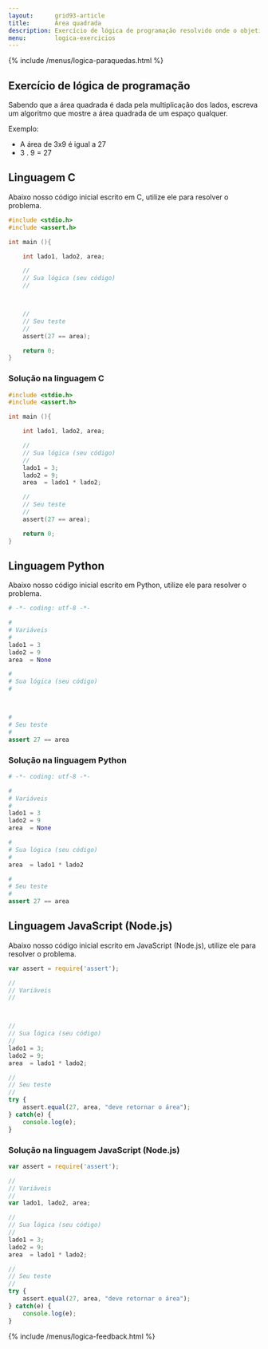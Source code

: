 ```yaml
---
layout:      grid93-article
title:       Área quadrada
description: Exercício de lógica de programação resolvido onde o objetivo é encontrar a área quadrada.
menu:        logica-exercicios
---
```


{% include /menus/logica-paraquedas.html %}

Exercício de lógica de programação
---

Sabendo que a área quadrada é dada pela multiplicação dos lados, escreva um algoritmo que mostre a área quadrada de
um espaço qualquer.

Exemplo:

* A área de 3x9 é igual a 27
* 3 . 9 = 27



Linguagem C
---

Abaixo nosso código inicial escrito em C, utilize ele para resolver o problema.

```c
#include <stdio.h>
#include <assert.h>

int main (){

    int lado1, lado2, area;

    //
    // Sua lógica (seu código)
    //



    //
    // Seu teste
    //
    assert(27 == area);

    return 0;
}
```



### Solução na linguagem C

```c
#include <stdio.h>
#include <assert.h>

int main (){

    int lado1, lado2, area;

    //
    // Sua lógica (seu código)
    //
    lado1 = 3;
    lado2 = 9;
    area  = lado1 * lado2;

    //
    // Seu teste
    //
    assert(27 == area);

    return 0;
}
```


Linguagem Python
---

Abaixo nosso código inicial escrito em Python, utilize ele para resolver o problema.

```python
# -*- coding: utf-8 -*-

#
# Variáveis
#
lado1 = 3
lado2 = 9
area  = None

#
# Sua lógica (seu código)
#



#
# Seu teste
#
assert 27 == area
```


### Solução na linguagem Python

```python
# -*- coding: utf-8 -*-

#
# Variáveis
#
lado1 = 3
lado2 = 9
area  = None

#
# Sua lógica (seu código)
#
area  = lado1 * lado2

#
# Seu teste
#
assert 27 == area
```



Linguagem JavaScript (Node.js)
---

Abaixo nosso código inicial escrito em JavaScript (Node.js), utilize ele para resolver o problema.

```javascript
var assert = require('assert');

//
// Variáveis
//



//
// Sua ĺógica (seu código)
//
lado1 = 3;
lado2 = 9;
area  = lado1 * lado2;

//
// Seu teste
//
try {
    assert.equal(27, area, "deve retornar o área");
} catch(e) {
    console.log(e);
}
```


### Solução na linguagem JavaScript (Node.js)


```javascript
var assert = require('assert');

//
// Variáveis
//
var lado1, lado2, area;

//
// Sua ĺógica (seu código)
//
lado1 = 3;
lado2 = 9;
area  = lado1 * lado2;

//
// Seu teste
//
try {
    assert.equal(27, area, "deve retornar o área");
} catch(e) {
    console.log(e);
}
```

{% include /menus/logica-feedback.html %}